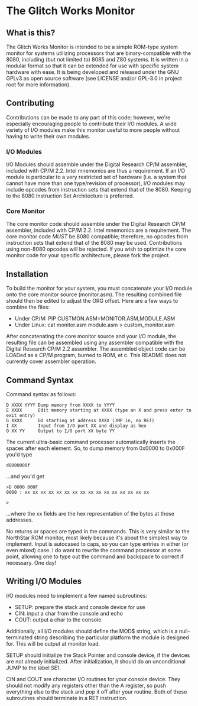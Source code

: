 The Glitch Works Monitor
========================

What is this?
-------------

The Glitch Works Monitor is intended to be a simple ROM-type system monitor for systems utilizing processors that are binary-compatible with the 8080, including (but not limited to) 8085 and Z80 systems. It is written in a modular format so that it can be extended for use with specific system hardware with ease. It is being developed and released under the GNU GPLv3 as open source software (see LICENSE and/or GPL-3.0 in project root for more information).

Contributing
------------

Contributions can be made to any part of this code; however, we're especially encouraging people to contribute their I/O modules. A wide variety of I/O modules make this monitor useful to more people without having to write their own modules.

### I/O Modules

I/O Modules should assemble under the Digital Research CP/M assembler, included with CP/M 2.2. Intel mnemonics are thus a requirement. If an I/O module is particular to a very restricted set of hardware (i.e. a system that cannot have more than one type/revision of processor), I/O modules may include opcodes from instruction sets that extend that of the 8080. Keeping to the 8080 Instruction Set Architecture is preferred.

### Core Monitor

The core monitor code should assemble under the Digital Research CP/M assembler, included with CP/M 2.2. Intel mnemonics are a requirement. The core monitor code *MUST* be 8080 compatible; therefore, no opcodes from instruction sets that extend that of the 8080 may be used. Contributions using non-8080 opcodes will be rejected. If you wish to optimize the core monitor code for your specific architecture, please fork the project.

Installation
------------

To build the monitor for your system, you must concatenate your I/O module onto the core monitor source (monitor.asm). The resulting combined file should then be edited to adjust the ORG offset. Here are a few ways to combine the files:

* Under CP/M: PIP CUSTMON.ASM=MONITOR.ASM,MODULE.ASM
* Under Linux: cat monitor.asm module.asm > custom_monitor.asm

After concatenating the core monitor source and your I/O module, the resulting file can be assembled using any assembler compatible with the Digital Research CP/M 2.2 assembler. The assembled object code can be LOADed as a CP/M program, burned to ROM, et c. This README does not currently cover assembler operation.

Command Syntax
--------------

Command syntax as follows:

	D XXXX YYYY	Dump memory from XXXX to YYYY
	E XXXX		Edit memory starting at XXXX (type an X and press enter to exit entry)
	G XXXX		GO starting at address XXXX (JMP in, no RET)
	I XX		Input from I/O port XX and display as hex
	O XX YY		Output to I/O port XX byte YY

The current ultra-basic command processor automatically inserts the spaces after each element.
So, to dump memory from 0x0000 to 0x000F you'd type

	d0000000f

...and you'd get

	>D 0000 000F
	0000 : xx xx xx xx xx xx xx xx xx xx xx xx xx xx xx xx
	
	>

...where the xx fields are the hex representation of the bytes at those addresses.

No returns or spaces are typed in the commands. This is very similar to the NorthStar ROM monitor,
most likely because it's about the simplest way to implement. Input is autocased to caps, so you can
type entries in either (or even mixed) case. I do want to rewrite the command processor at some point,
allowing one to type out the command and backspace to correct if necessary. One day!

Writing I/O Modules
-------------------

I/O modules need to implement a few named subroutines:

* SETUP: prepare the stack and console device for use
* CIN: input a char from the console and echo
* COUT: output a char to the console

Additionally, all I/O modules should define the MOD$ string, which is a null-terminated string describing the particular platform the module is designed for. This will be output at monitor load.

SETUP should initialize the Stack Pointer and console device, if the devices are not already initialized. After initialization, it should do an unconditional JUMP to the label SE1.

CIN and COUT are character I/O routines for your console device. They should not modify any registers other than the A register, so push everything else to the stack and pop it off after your routine. Both of these subroutines should terminate in a RET instruction.
